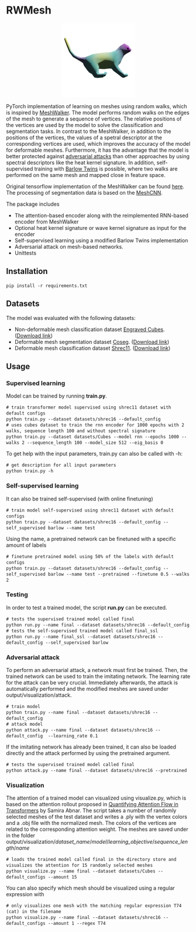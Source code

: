 # RWMesh

<p align="center">
  <img src="https://github.com/k-oellers/RWMesh/blob/main/CatHKS.png" width="200" height="200">
</p>

PyTorch implementation of learning on meshes using random walks, which is inspired by [MeshWalker](https://arxiv.org/abs/2006.05353). The model performs random walks on the edges of the mesh to generate a sequence of vertices. The relative positions of the vertices are used by the model to solve the classification and segmentation tasks. In contrast to the MeshWalker, in addition to the positions of the vertices, the values of a spetral descriptor at the corresponding vertices are used, which improves the accuracy of the model for deformable meshes. Furthermore, it has the advantage that the model is better protected against [adversarial attacks](https://arxiv.org/pdf/2202.07453.pdf) than other approaches by using spectral descriptors like the heat kernel signature. In addition, self-supervised training with [Barlow Twins](https://arxiv.org/abs/2103.03230) is possible, where two walks are performed on the same mesh and mapped close in feature space.

Original tensorflow implementation of the MeshWalker can be found [here](https://github.com/AlonLahav/MeshWalker). The processing of segmentation data is based on the [MeshCNN](https://github.com/ranahanocka/MeshCNN).

The package includes

- The attention-based encoder along with the reimplemented RNN-based encoder from MeshWalker
- Optional heat kernel signature or wave kernel signature as input for the encoder
- Self-supervised learning using a modified Barlow Twins implementation
- Adversarial attack on mesh-based networks.
- Unittests

## Installation

```
pip install -r requirements.txt
```

## Datasets

The model was evaluated with the following datasets:

- Non-deformable mesh classification dataset [Engraved Cubes](https://arxiv.org/pdf/1809.05910.pdf). ([Download link](https://www.dropbox.com/s/34vy4o5fthhz77d/coseg.tar.gz))
- Deformable mesh segmentation dataset [Coseg](https://modelnet.cs.princeton.edu/). ([Download link](https://www.dropbox.com/s/34vy4o5fthhz77d/coseg.tar.gz))
- Deformable mesh classification dataset [Shrec11](http://reuter.mit.edu/blue/papers/shrec11/shrec11.pdf). ([Download link](https://www.dropbox.com/s/w16st84r6wc57u7/shrec_16.tar.gz))

## Usage

### Supervised learning

Model can be trained by running **train.py**.

```
# train transformer model supervised using shrec11 dataset with default configs
python train.py --dataset datasets/shrec16 --default_config
# uses cubes dataset to train the rnn encoder for 1000 epochs with 2 walks, sequence length 100 and without spectral signature
python train.py --dataset datasets/Cubes --model rnn --epochs 1000 --walks 2 --sequence_length 100 --model_size 512 --eig_basis 0
```

To get help with the input parameters, train.py can also be called with -h:

```
# get description for all input parameters
python train.py -h
```

### Self-supervised learning

It can also be trained self-supervised (with online finetuning)

```
# train model self-supervised using shrec11 dataset with default configs
python train.py --dataset datasets/shrec16 --default_config --self_supervised barlow --name test
```

Using the name, a pretrained network can be finetuned with a specific amount of labels

```
# finetune pretrained model using 50% of the labels with default configs
python train.py --dataset datasets/shrec16 --default_config --self_supervised barlow --name test --pretrained --finetune 0.5 --walks 2
```

### Testing

In order to test a trained model, the script **run.py** can be executed.
```
# tests the supervised trained model called final
python run.py --name final --dataset datasets/shrec16 --default_config
# tests the self-supervised trained model called final_ssl
python run.py --name final_ssl --dataset datasets/shrec16 --default_config --self_supervised barlow
```

### Adversarial attack

To perform an adversarial attack, a network must first be trained. Then, the trained network can be used to train the imitating network. The learning rate for the attack can be very crucial. Immediately afterwards, the attack is automatically performed and the modified meshes are saved under output/visualization/attack.

```
# train model
python train.py --name final --dataset datasets/shrec16 --default_config
# attack model
python attack.py --name final --dataset datasets/shrec16 --default_config  --learning_rate 0.1
```

If the imitating network has already been trained, it can also be loaded directly and the attack performed by using the pretrained argument.

```
# tests the supervised trained model called final
python attack.py --name final --dataset datasets/shrec16 --pretrained
```

### Visualization

The attention of a trained model can visualized using visualize.py, which is based on the attention rollout proposed in [Quantifying Attention Flow in Transformers](https://arxiv.org/abs/2005.00928) by Samira Abnar. The script takes a number of randomly selected meshes of the test dataset and writes a .ply with the vertex colors and a .obj file with the normalized mesh. The colors of the vertices are related to the corresponding attention weight. The meshes are saved under in the folder output/visualization/*dataset_name*/*model*/*learning_objective*/*sequence_length*/*name*
```
# loads the trained model called final in the directory store and visualizes the attention for 15 randomly selected meshes
python visualize.py --name final --dataset datasets/Cubes --default_configs --amount 15
```
You can also specify which mesh should be visualized using a regular expression with
```
# only visualizes one mesh with the matching regular expression T74 (cat) in the filename
python visualize.py --name final --dataset datasets/shrec16 --default_configs --amount 1 --regex T74
```
